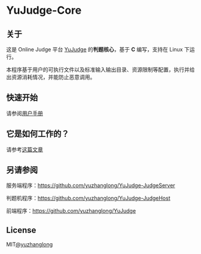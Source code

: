 # YuJudge-Core

## 关于

这是 Online Judge 平台 [YuJudge](https://github.com/yuzhanglong/YuJudge) 的**判题核心**，基于 **C** 编写，支持在 Linux 下运行。

本程序基于用户的可执行文件以及标准输入输出目录、资源限制等配置，执行并给出资源消耗情况，并能防止恶意调用。


## 快速开始

请参阅[用户手册](https://yuzhanglong.feishu.cn/wiki/wikcnb46K9AS8P42aEFxxTKVmac)

## 它是如何工作的？

请参考[这篇文章](https://www.zhihu.com/question/20343652/answer/1327243865)

## 另请参阅

服务端程序：https://github.com/yuzhanglong/YuJudge-JudgeServer

判题机程序：https://github.com/yuzhanglong/YuJudge-JudgeHost

前端程序：https://github.com/yuzhanglong/YuJudge

## License

MIT[@yuzhanglong](https://github.com/yuzhanglong/)
